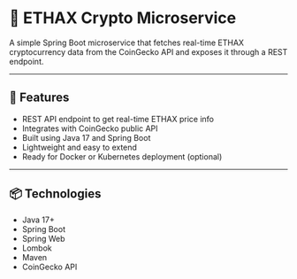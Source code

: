 # 💱 ETHAX Crypto Microservice

A simple Spring Boot microservice that fetches real-time ETHAX cryptocurrency data from the CoinGecko API and exposes it through a REST endpoint.

---

## 🚀 Features

- REST API endpoint to get real-time ETHAX price info
- Integrates with CoinGecko public API
- Built using Java 17 and Spring Boot
- Lightweight and easy to extend
- Ready for Docker or Kubernetes deployment (optional)

---

## 📦 Technologies

- Java 17+
- Spring Boot
- Spring Web
- Lombok
- Maven
- CoinGecko API